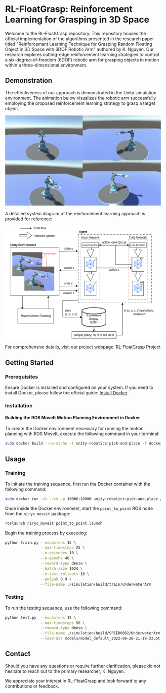 # RL-FloatGrasp: Reinforcement Learning for Grasping in 3D Space

Welcome to the RL-FloatGrasp repository. This repository houses the official implementation of the algorithms presented in the research paper titled "Reinforcement Learning Technique for Grasping Random Floating Object in 3D Space with 6DOF Robotic Arm" authored by K. Nguyen. Our research explores cutting-edge reinforcement learning strategies to control a six-degree-of-freedom (6DOF) robotic arm for grasping objects in motion within a three-dimensional environment.

## Demonstration

The effectiveness of our approach is demonstrated in the Unity simulation environment. The animation below visualizes the robotic arm successfully employing the proposed reinforcement learning strategy to grasp a target object.

<div align="center">
    <img src="media/demo.gif" alt="RL-FloatGrasp Demonstration" />
</div>

A detailed system diagram of the reinforcement learning approach is provided for reference:

<div align="center">
    <img src="media/rl-grasp-diagram.png" alt="RL-FloatGrasp System Diagram" />
</div>

For comprehensive details, visit our project webpage: [RL-FloatGrasp Project](https://rl-floatgrasp.github.io/)

## Getting Started

### Prerequisites

Ensure Docker is installed and configured on your system. If you need to install Docker, please follow the official guide: [Install Docker](https://docs.docker.com/get-docker/).

### Installation

#### Building the ROS MoveIt Motion Planning Environment in Docker

To create the Docker environment necessary for running the motion planning with ROS MoveIt, execute the following command in your terminal:

```bash
sudo docker build --no-cache -t unity-robotics:pick-and-place -f docker/Dockerfile .
```

## Usage

### Training

To initiate the training sequence, first run the Docker container with the following command:

```bash
sudo docker run -it --rm -p 10000:10000 unity-robotics:pick-and-place /bin/bash
```

Once inside the Docker environment, start the `point_to_point` ROS node from the `niryo_moveit` package:

```bash
roslaunch niryo_moveit point_to_point.launch
```

Begin the training process by executing:

```bash
python train.py --nsubsteps 15 \
                --max-timesteps 25 \
                --n-episodes 10 \
                --n-epochs 40 \
                --reward-type dense \
                --batch-size 1024 \
                --n-test-rollouts 10 \
                --polyak 0.9 \
                --file-name ./simulation/build/train/UnderwaterArm 
```

### Testing

To run the testing sequence, use the following command:

```bash
python test.py  --nsubsteps 15 \
                --max-timesteps 50 \
                --reward-type dense \
                --file-name ./simulation/build/SPEED0002/UnderwaterArm \
                --load-dir models/model_default_2023-08-26-21-19-33.pt 
```

## Contact

Should you have any questions or require further clarification, please do not hesitate to reach out to the primary researcher, K. Nguyen.

We appreciate your interest in RL-FloatGrasp and look forward to any contributions or feedback.

